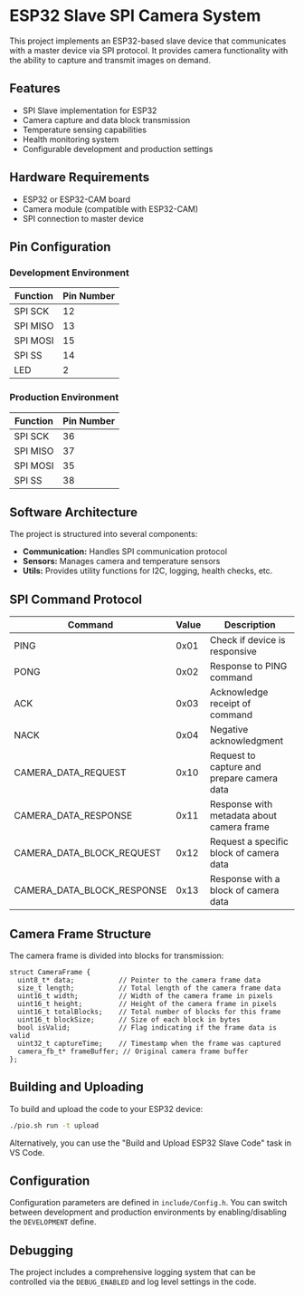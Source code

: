 # ESP32 Slave SPI Camera System

This project implements an ESP32-based slave device that communicates with a master device via SPI protocol. It provides camera functionality with the ability to capture and transmit images on demand.

## Features

- SPI Slave implementation for ESP32
- Camera capture and data block transmission
- Temperature sensing capabilities
- Health monitoring system
- Configurable development and production settings

## Hardware Requirements

- ESP32 or ESP32-CAM board
- Camera module (compatible with ESP32-CAM)
- SPI connection to master device

## Pin Configuration

### Development Environment
| Function | Pin Number |
|----------|------------|
| SPI SCK  | 12         |
| SPI MISO | 13         |
| SPI MOSI | 15         |
| SPI SS   | 14         |
| LED      | 2          |

### Production Environment
| Function | Pin Number |
|----------|------------|
| SPI SCK  | 36         |
| SPI MISO | 37         |
| SPI MOSI | 35         |
| SPI SS   | 38         |

## Software Architecture

The project is structured into several components:

- **Communication:** Handles SPI communication protocol
- **Sensors:** Manages camera and temperature sensors
- **Utils:** Provides utility functions for I2C, logging, health checks, etc.

## SPI Command Protocol

| Command                   | Value | Description                                     |
|---------------------------|-------|-------------------------------------------------|
| PING                      | 0x01  | Check if device is responsive                   |
| PONG                      | 0x02  | Response to PING command                        |
| ACK                       | 0x03  | Acknowledge receipt of command                  |
| NACK                      | 0x04  | Negative acknowledgment                         |
| CAMERA_DATA_REQUEST       | 0x10  | Request to capture and prepare camera data      |
| CAMERA_DATA_RESPONSE      | 0x11  | Response with metadata about camera frame       |
| CAMERA_DATA_BLOCK_REQUEST | 0x12  | Request a specific block of camera data         |
| CAMERA_DATA_BLOCK_RESPONSE| 0x13  | Response with a block of camera data            |

## Camera Frame Structure

The camera frame is divided into blocks for transmission:

```
struct CameraFrame {
  uint8_t* data;           // Pointer to the camera frame data
  size_t length;           // Total length of the camera frame data
  uint16_t width;          // Width of the camera frame in pixels
  uint16_t height;         // Height of the camera frame in pixels
  uint16_t totalBlocks;    // Total number of blocks for this frame
  uint16_t blockSize;      // Size of each block in bytes
  bool isValid;            // Flag indicating if the frame data is valid
  uint32_t captureTime;    // Timestamp when the frame was captured
  camera_fb_t* frameBuffer; // Original camera frame buffer
};
```

## Building and Uploading

To build and upload the code to your ESP32 device:

```bash
./pio.sh run -t upload
```

Alternatively, you can use the "Build and Upload ESP32 Slave Code" task in VS Code.

## Configuration

Configuration parameters are defined in `include/Config.h`. You can switch between development and production environments by enabling/disabling the `DEVELOPMENT` define.

## Debugging

The project includes a comprehensive logging system that can be controlled via the `DEBUG_ENABLED` and log level settings in the code.
